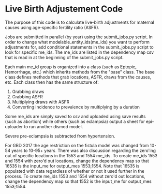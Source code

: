 # Live Birth Adjustement Code

The purpose of this code is to calculate live-birth adjustments for maternal causes using age-specific fertility ratio (ASFR).

Jobs are submitted in parallel (by year) using the submit_jobs.py script. In order to change what modelable_entity_ids(me_ids) you want to perform adjustments for, add conditional statements in the submit_jobs.py script to look for specific me_ids. 
The me_ids are listed in the dependency map csv that is read in at the beginning of the submit_jobs.py script. 

Each main me_id group is organized into a class (such as Eptopic, Hemorrhage, etc.) which inherits methods from the "base" class. The base class defines methods that grab locations, ASFR, draws from the causes, etc. Each class then has the same structure of:
1. Grabbing draws
2. Grabbing ASFR
3. Multiplying draws with ASFR
4. Converting incidence to prevalence by multiplying by a duration

Some me_ids are simply saved to csv and uploaded using save results (such as abortion) while others (such as eclampsia) output a sheet for epi-uploader to run another dismod model. 

Severe pre-eclampsia is subtracted from hypertension.

For GBD 2017 the age restriction on the fistula model was changed from 10-54 years to 10-95+ years. There was also discussion regarding the zero'ing out of specific locations in the 1553 and 1554 me_ids.
To create me_ids 1553 and 1554 with zero'd out locations, change the dependency map so that 16535 is the input_me for output_mes 1553;1554. Note that 16535 is populated with data regardless of whether or not it used further in the process.
To create me_ids 1553 and 1554 without zero'd out locations, change the dependency map so that 1552 is the input_me for output_mes 1553;1554.




